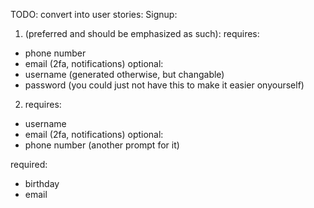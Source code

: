 TODO: convert into user stories:
Signup:
1. (preferred and should be emphasized as such): requires:
- phone number
- email (2fa, notifications)
optional:
- username (generated otherwise, but changable)
- password (you could just not have this to make it easier onyourself)
2. requires:
- username
- email (2fa, notifications)
optional:
- phone number (another prompt for it)


required:
- birthday
- email
